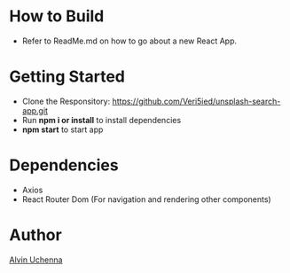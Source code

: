 # How to Build
- Refer to ReadMe.md on how to go about a new React App.

# Getting Started

- Clone the Responsitory: https://github.com/Veri5ied/unsplash-search-app.git
- Run <b>npm i or install</b> to install dependencies
- <b>npm start</b> to start app

# Dependencies

- Axios
- React Router Dom (For navigation and rendering other components)

# Author

[Alvin Uchenna](https://twitter.com/Veri5ied)
